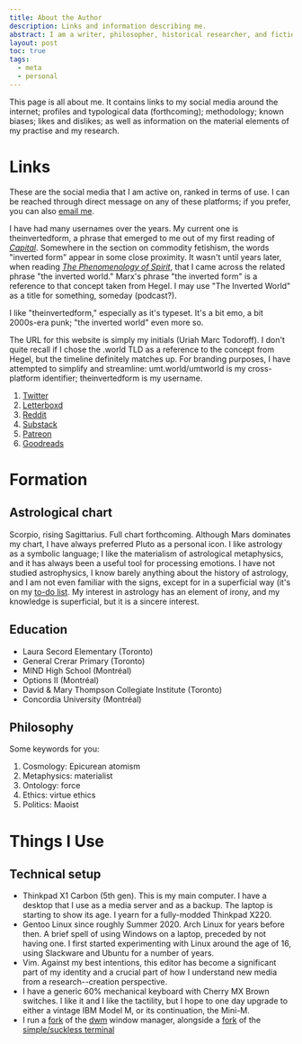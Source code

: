 ```yaml
---
title: About the Author
description: Links and information describing me.
abstract: I am a writer, philosopher, historical researcher, and fiction writer. I am interested in questions of modernity, society, and the contemporary visual regime of digital life; philosophically, I am interested in Marxism and the philosophy of art. The basis of my critical practise is an ongoing encounter with contemporary culture, the exploratory edge of my philosophical worldview. My literary process offers my own aesthetic representation of the present. My practise as an artist is influenced by generic conventions, and the potential of narrative to provoke emotional reflection in the reader. My writing attempts to express what is at stake in the structuring concerns common to the present. Narrative techniques are the organizing principle of my practise, all of which constitutes a totality that moves dialectically between rhetorical and narrative modes.
layout: post
toc: true
tags:
  - meta
  - personal
---
```


This page is all about me. It contains links to my social media around the internet; profiles and typological data (forthcoming); methodology; known biases; likes and dislikes; as well as information on the material elements of my practise and my research.

# Links

These are the social media that I am active on, ranked in terms of use. I can be reached through direct message on any of these platforms; if you prefer, you can also [email me](mailto:um.todoroff@gmail.com).

I have had many usernames over the years. My current one is theinvertedform, a phrase that emerged to me out of my first reading of [*Capital*](/marx). Somewhere in the section on commodity fetishism, the words "inverted form" appear in some close proximity. It wasn't until years later, when reading [*The Phenomenology of Spirit*](/hegel), that I came across the related phrase "the inverted world." Marx's phrase "the inverted form" is a reference to that concept taken from Hegel. I may use "The Inverted World" as a title for something, someday (podcast?).

I like "theinvertedform," especially as it's typeset. It's a bit emo, a bit 2000s-era punk; "the inverted world" even more so.

The URL for this website is simply my initials (Uriah Marc Todoroff). I don't quite recall if I chose the .world TLD as a reference to the concept from Hegel, but the timeline definitely matches up. For branding purposes, I have attempted to simplify and streamline: umt.world/umtworld is my cross-platform identifier; theinvertedform is my username.

1. [Twitter](https://twitter.com/theinvertedform)
2. [Letterboxd](https://letterboxd.com/theinvertedform)
3. [Reddit](https://reddit.com/r/umtworld)
4. [Substack](https://umtworld.substack.com)
4. [Patreon](https://patreon.com/umtworld)
4. [Goodreads](https://www.goodreads.com/user/show/122256622)

# Formation

## Astrological chart

Scorpio, rising Sagittarius. Full chart forthcoming. Although Mars dominates my chart, I have always preferred Pluto as a personal icon. I like astrology as a symbolic language; I like the materialism of astrological metaphysics, and it has always been a useful tool for processing emotions. I have not studied astrophysics, I know barely anything about the history of astrology, and I am not even familiar with the signs, except for in a superficial way (it's on my [to-do list](/about#to-do). My interest in astrology has an element of irony, and my knowledge is superficial, but it is a sincere interest.

## Education

* Laura Secord Elementary (Toronto)
* General Crerar Primary (Toronto)
* MIND High School (Montréal)
* Options II (Montréal)
* David & Mary Thompson Collegiate Institute (Toronto)
* Concordia University (Montréal)

## Philosophy

Some keywords for you:

1. Cosmology: Epicurean atomism
2. Metaphysics: materialist
3. Ontology: force
3. Ethics: virtue ethics
4. Politics: Maoist

# Things I Use

## Technical setup

* Thinkpad X1 Carbon (5th gen). This is my main computer. I have a desktop that I use as a media server and as a backup. The laptop is starting to show its age. I yearn for a fully-modded Thinkpad X220.
* Gentoo Linux since roughly Summer 2020. Arch Linux for years before then. A brief spell of using Windows on a laptop, preceded by not having one. I first started experimenting with Linux around the age of 16, using Slackware and Ubuntu for a number of years.
* Vim. Against my best intentions, this editor has become a significant part of my identity and a crucial part of how I understand new media from a research--creation perspective.
* I have a generic 60% mechanical keyboard with Cherry MX Brown switches. I like it and I like the tactility, but I hope to one day upgrade to either a vintage IBM Model M, or its continuation, the Mini-M.
* I run a [fork](https://github.com/theinvertedform/dwm) of the [dwm](https://dwm.suckless.org) window manager, alongside a [fork](https://github.com/theinvertedform/st) of the [simple/suckless terminal](https://st.suckless.org)
